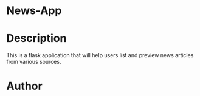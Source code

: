 # News-App

# Description
This is a flask application that will help users list and preview news articles from various sources.

# Author

